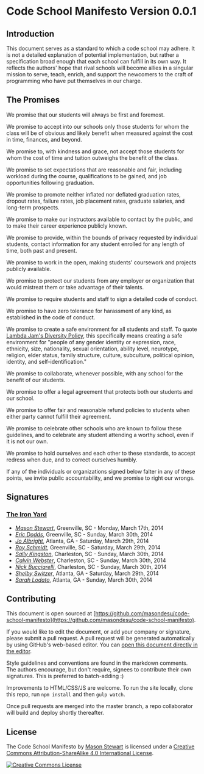 # Code School Manifesto <span class="version">Version 0.0.1</span>

## Introduction

This document serves as a standard to which a code school may adhere. It is not a detailed explanation of potential implementation, but rather a specification broad enough that each school can fulfill in its own way. It reflects the authors' hope that rival schools will become allies in a singular mission to serve, teach, enrich, and support the newcomers to the craft of programming who have put themselves in our charge.

## The Promises

We promise that our students will always be first and foremost.

We promise to accept into our schools only those students for whom the class will be of obvious and likely benefit when measured against the cost in time, finances, and beyond.

We promise to, with kindness and grace, not accept those students for whom the cost of time and tuition outweighs the benefit of the class.

We promise to set expectations that are reasonable and fair, including workload during the course, qualifications to be gained, and job opportunities following graduation. 

We promise to promote neither inflated nor deflated graduation rates, dropout rates, failure rates, job placement rates, graduate salaries, and long-term prospects. 

We promise to make our instructors available to contact by the public, and to make their career experience publicly known.

We promise to provide, within the bounds of privacy requested by individual students, contact information for any student enrolled for any length of time, both past and present.

We promise to work in the open, making students' coursework and projects publicly available.

We promise to protect our students from any employer or organization that would mistreat them or take advantage of their talents.

We promise to require students and staff to sign a detailed code of conduct.

We promise to have zero tolerance for harassment of any kind, as established in the code of conduct.

We promise to create a safe environment for all students and staff. To quote [Lambda Jam's Diversity Policy](http://www.lambdajam.com/policies.html), this specifically means creating a safe environment for "people of any gender identity or expression, race, ethnicity, size, nationality, sexual orientation, ability level, neurotype, religion, elder status, family structure, culture, subculture, political opinion, identity, and self-identification."

We promise to collaborate, whenever possible, with any school for the benefit of our students.

We promise to offer a legal agreement that protects both our students and our school.

We promise to offer fair and reasonable refund policies to students when either party cannot fulfill their agreement.

We promise to celebrate other schools who are known to follow these guidelines, and to celebrate any student attending a worthy school, even if it is not our own.

We promise to hold ourselves and each other to these standards, to accept redress when due, and to correct ourselves humbly.

If any of the individuals or organizations signed below falter in any of these points, we invite public accountability, and we promise to right our wrongs. 

## Signatures
<!-- 
When adding signatures, please use the following patterns:

  For company names:
  ### [Moonshine School](http://your-schools-domain.com)

  For a company's employee (a signature under a company's name):
  * *[Alyssa P. Hacker](http://alyssa-p-hackers-domain.com)*, City, State - Monday, March 17th, 2014
  
  For an individual (a signature not associated with a company)
  ### Individual Signatures
  ...
  * *[Alyssa P. Hacker](http://alyssa-p-hackers-domain.com)*, City, State - Monday, March 17th, 2014

-->

### [The Iron Yard](http://theironyard.com)

* *[Mason Stewart](http://twitter.com/masondesu)*, Greenville, SC - Monday, March 17th, 2014
* *[Eric Dodds](http://twitter.com/ericdodds)*, Greenville, SC - Sunday, March 30th, 2014
* *[Jo Albright](http://twitter.com/joalbright)*, Atlanta, GA - Saturday, March 29th, 2014
* *[Roy Schmidt](http://twitter.com/cleasto)*, Greenville, SC - Saturday, March 29th, 2014
* *[Sally Kingston](http://twitter.com/houserulessally)*, Charleston, SC - Sunday, March 30th, 2014
* *[Calvin Webster](http://twitter.com/calweb)*, Charleston, SC - Sunday, March 30th, 2014
* *[Nick Bucciarelli](http://twitter.com/n_bucciarelli)*, Charleston, SC - Sunday, March 30th, 2014
* *[Shelby Switzer](http://twitter.com/switzerly)*, Atlanta, GA - Saturday, March 29th, 2014
* *[Sarah Lodato](http://twitter.com/sarahbethlodato)*, Atlanta, GA - Sunday, March 30th, 2014

<!-- If you are the first person to sign this as an individual not associated with a company, please delete this line and uncomment the next line. See signature format details in the previous comment. -->
<!-- ### Individual Signatures -->

## Contributing

This document is open sourced at [https://github.com/masondesu/code-school-manifesto](https://github.com/masondesu/code-school-manifesto). 

If you would like to edit the document, or add your company or signature, please submit a pull request. A pull request will be generated automatically by using GitHub's web-based editor. You can [open this document directly in the editor](https://github.com/masondesu/code-school-manifesto/edit/master/README.md).

Style guidelines and conventions are found in the markdown comments. The authors encourage, but don't require, signees to contribute their own signatures. This is preferred to batch-adding :)

Improvements to HTML/CSS/JS are welcome. To run the site locally, clone this repo, run `npm install` and then `gulp watch`.

Once pull requests are merged into the master branch, a repo collaborator will build and deploy shortly thereafter.



## License

<span xmlns:dct="http://purl.org/dc/terms/" property="dct:title">The Code School Manifesto</span> by <a xmlns:cc="http://creativecommons.org/ns#" href="http://twitter.com/masondesu" property="cc:attributionName" rel="cc:attributionURL">Mason Stewart</a> is licensed under a <a rel="license" href="http://creativecommons.org/licenses/by-sa/4.0/">Creative Commons Attribution-ShareAlike 4.0 International License</a>.

<a rel="license" href="http://creativecommons.org/licenses/by-sa/4.0/"><img alt="Creative Commons License" style="border-width:0" src="http://i.creativecommons.org/l/by-sa/4.0/88x31.png" /></a>
